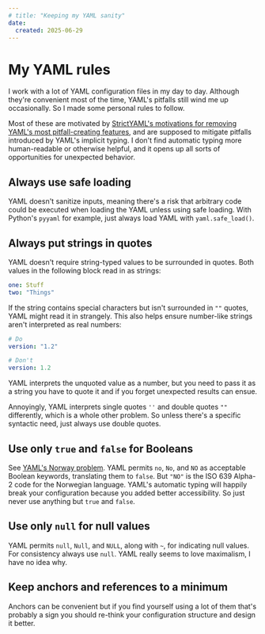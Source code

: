 ```yaml
---
# title: "Keeping my YAML sanity"
date:
  created: 2025-06-29
---
```


# My YAML rules

I work with a lot of YAML configuration files in my day to day. Although they're convenient most of the time, YAML's pitfalls still wind me up occasionally. So I made some personal rules to follow.

Most of these are motivated by [StrictYAML's motivations for removing YAML's most pitfall-creating features](https://hitchdev.com/strictyaml/features-removed/), and are supposed to mitigate pitfalls introduced by YAML's implicit typing. I don't find automatic typing more human-readable or otherwise helpful, and it opens up all sorts of opportunities for unexpected behavior.

## Always use safe loading

YAML doesn't sanitize inputs, meaning there's a risk that arbitrary code could be executed when loading the YAML unless using safe loading. With Python's `pyyaml` for example, just always load YAML with `yaml.safe_load()`.

## Always put strings in quotes

YAML doesn't require string-typed values to be surrounded in quotes. Both values in the following block read in as strings:

```yaml
one: Stuff
two: "Things"
```

If the string contains special characters but isn't surrounded in `""` quotes, YAML might read it in strangely. This also helps ensure number-like strings aren't interpreted as real numbers:

```yaml
# Do
version: "1.2"

# Don't
version: 1.2
```

YAML interprets the unquoted value as a number, but you need to pass it as a string you have to quote it and if you forget unexpected results can ensue.

Annoyingly, YAML interprets single quotes `''` and double quotes `""` differently, which is a whole other problem. So unless there's a specific syntactic need, just always use double quotes.

## Use only `true` and `false` for Booleans

See [YAML's Norway problem](https://hitchdev.com/strictyaml/why/implicit-typing-removed/). YAML permits `no`, `No`, and `NO` as acceptable Boolean keywords, translating them to `false`. But `"NO"` is the ISO 639 Alpha-2 code for the Norwegian language. YAML's automatic typing will happily break your configuration because you added better accessibility. So just never use anything but `true` and `false`.

## Use only `null` for null values

YAML permits `null`, `Null`, and `NULL`, along with `~`, for indicating null values. For consistency always use `null`. YAML really seems to love maximalism, I have no idea why.

## Keep anchors and references to a minimum

Anchors can be convenient but if you find yourself using a lot of them that's probably a sign you should re-think your configuration structure and design it better.
